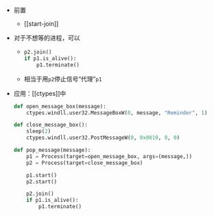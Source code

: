 - 前置
  - [[start-join]]
- 对于不想等的进程，可以
  - ```python
    p2.join()
    if p1.is_alive():
        p1.terminate()
    ```
  - 相当于用`p2`停止信号“代理”`p1`

- 应用：[[ctypes]]中
  ```python
  def open_message_box(message):
      ctypes.windll.user32.MessageBoxW(0, message, "Reminder", 1)

  def close_message_box():
      sleep(2)
      ctypes.windll.user32.PostMessageW(0, 0x0010, 0, 0)

  def pop_message(message):
      p1 = Process(target=open_message_box, args=(message,))
      p2 = Process(target=close_message_box)

      p1.start()
      p2.start()

      p2.join()
      if p1.is_alive():
          p1.terminate()
  ```